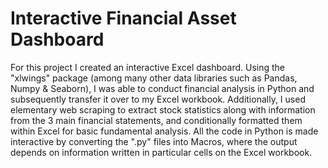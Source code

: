 # Interactive Financial Asset Dashboard

For this project I created an interactive Excel dashboard. Using the "xlwings" package (among many other data libraries such as Pandas, Numpy & Seaborn), I was able to conduct financial analysis in Python and subsequently transfer it over to my Excel workbook. Additionally, I used elementary web scraping to extract stock statistics along with information from the 3 main financial statements, and conditionally formatted them within Excel for basic fundamental analysis. All the code in Python is made interactive by converting the ".py" files into Macros, where the output depends on information written in particular cells on the Excel workbook.

